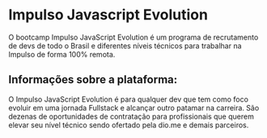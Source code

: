 # Impulso Javascript Evolution
  O bootcamp Impulso JavaScript Evolution é um programa de recrutamento de devs de todo o Brasil e diferentes níveis técnicos para trabalhar na Impulso de forma 100% remota. 
  
  
  ## Informações sobre a plataforma:
  
  O Impulso JavaScript Evolution é para qualquer dev que tem como foco evoluir em uma jornada Fullstack e alcançar outro patamar na carreira. São dezenas de oportunidades de contratação para profissionais que querem elevar seu nível técnico sendo ofertado pela dio.me e demais parceiros.
  
 
